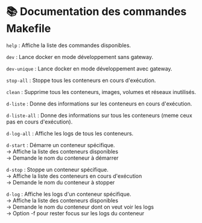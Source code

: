 # 📚 Documentation des commandes Makefile

`help` : Affiche la liste des commandes disponibles.

`dev` : Lance docker en mode développement sans gateway.

`dev-unique` : Lance docker en mode développement avec gateway.

`stop-all` : Stoppe tous les conteneurs en cours d'exécution.

`clean` : Supprime tous les conteneurs, images, volumes et réseaux inutilisés.

`d-liste` : Donne des informations sur les conteneurs en cours d'exécution.

`d-liste-all` : Donne des informations sur tous les conteneurs (meme ceux pas en cours d'exécution).

`d-log-all` : Affiche les logs de tous les conteneurs.

`d-start` : Démarre un conteneur spécifique.  
-> Affiche la liste des conteneurs disponibles  
-> Demande le nom du conteneur à démarrer  

`d-stop` : Stoppe un conteneur spécifique.  
-> Affiche la liste des conteneurs en cours d'exécution  
-> Demande le nom du conteneur à stopper  

`d-log` : Affiche les logs d'un conteneur spécifique.  
-> Affiche la liste des conteneurs disponibles  
-> Demande le nom du conteneur dont on veut voir les logs  
-> Option -f pour rester focus sur les logs du conteneur  